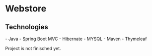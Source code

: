 <h1>Webstore </h1>

<h2>Technologies</h2>
- Java
- Spring Boot MVC
- Hibernate
- MYSQL
- Maven
- Thymeleaf

<p>Project is not finisched yet.</p>